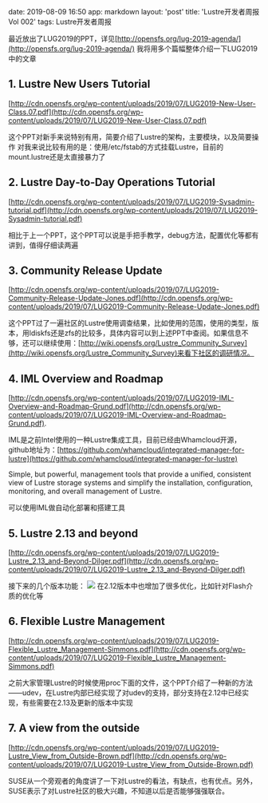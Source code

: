 date: 2019-08-09 16:50
app: markdown
layout: 'post'
title: 'Lustre开发者周报Vol 002'
tags: Lustre开发者周报

最近放出了LUG2019的PPT，详见[http://opensfs.org/lug-2019-agenda/](http://opensfs.org/lug-2019-agenda/)
我将用多个篇幅整体介绍一下LUG2019中的文章
## 1. Lustre New Users Tutorial 
[http://cdn.opensfs.org/wp-content/uploads/2019/07/LUG2019-New-User-Class.07.pdf](http://cdn.opensfs.org/wp-content/uploads/2019/07/LUG2019-New-User-Class.07.pdf)    
  
这个PPT对新手来说特别有用，简要介绍了Lustre的架构，主要模块，以及简要操作
对我来说比较有用的是：使用/etc/fstab的方式挂载Lustre，目前的mount.lustre还是太直接暴力了

## 2. Lustre Day‐to‐Day Operations Tutorial
[http://cdn.opensfs.org/wp-content/uploads/2019/07/LUG2019-Sysadmin-tutorial.pdf](http://cdn.opensfs.org/wp-content/uploads/2019/07/LUG2019-Sysadmin-tutorial.pdf)      

相比于上一个PPT，这个PPT可以说是手把手教学，debug方法，配置优化等都有讲到，值得仔细读两遍

## 3. Community Release Update 
[http://cdn.opensfs.org/wp-content/uploads/2019/07/LUG2019-Community-Release-Update-Jones.pdf](http://cdn.opensfs.org/wp-content/uploads/2019/07/LUG2019-Community-Release-Update-Jones.pdf)      

这个PPT过了一遍社区的Lustre使用调查结果，比如使用的范围，使用的类型，版本，用ldiskfs还是zfs的比较多，具体内容可以到上述PPT中查阅。如果信息不够，还可以继续使用：[http://wiki.opensfs.org/Lustre_Community_Survey](http://wiki.opensfs.org/Lustre_Community_Survey)来看下社区的调研情况。

## 4.  IML Overview and Roadmap
[http://cdn.opensfs.org/wp-content/uploads/2019/07/LUG2019-IML-Overview-and-Roadmap-Grund.pdf](http://cdn.opensfs.org/wp-content/uploads/2019/07/LUG2019-IML-Overview-and-Roadmap-Grund.pdf).   

IML是之前Intel使用的一种Lustre集成工具，目前已经由Whamcloud开源，github地址为：[https://github.com/whamcloud/integrated-manager-for-lustre](https://github.com/whamcloud/integrated-manager-for-lustre)  

Simple, but powerful, management tools that provide a unified, consistent view of Lustre storage systems and simplify the installation, configuration, monitoring, and overall management of Lustre.  

可以使用IML做自动化部署和搭建工具


## 5.  Lustre 2.13 and beyond
[http://cdn.opensfs.org/wp-content/uploads/2019/07/LUG2019-Lustre_2.13_and-Beyond-Dilger.pdf](http://cdn.opensfs.org/wp-content/uploads/2019/07/LUG2019-Lustre_2.13_and-Beyond-Dilger.pdf)

接下来的几个版本功能：
![](./_image/2019-08-09/2019-08-19-20-36-59.png)
在2.12版本中也增加了很多优化，比如针对Flash介质的优化等  

## 6. Flexible Lustre Management
[http://cdn.opensfs.org/wp-content/uploads/2019/07/LUG2019-Flexible_Lustre_Management-Simmons.pdf](http://cdn.opensfs.org/wp-content/uploads/2019/07/LUG2019-Flexible_Lustre_Management-Simmons.pdf)   

之前大家管理Lustre的时候使用proc下面的文件，这个PPT介绍了一种新的方法——udev，在Lustre内部已经实现了对udev的支持，部分支持在2.12中已经实现，有些需要在2.13及更新的版本中实现  

## 7. A view from the outside 
[http://cdn.opensfs.org/wp-content/uploads/2019/07/LUG2019-Lustre_View_from_Outside-Brown.pdf](http://cdn.opensfs.org/wp-content/uploads/2019/07/LUG2019-Lustre_View_from_Outside-Brown.pdf)  

SUSE从一个旁观者的角度讲了一下对Lustre的看法，有缺点，也有优点。另外，SUSE表示了对Lustre社区的极大兴趣，不知道以后是否能够强强联合。